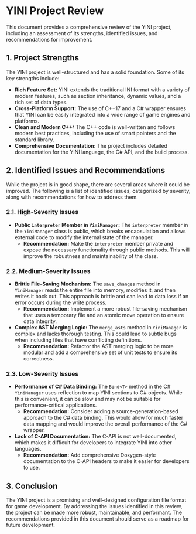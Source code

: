 # YINI Project Review

This document provides a comprehensive review of the YINI project, including an assessment of its strengths, identified issues, and recommendations for improvement.

## 1. Project Strengths

The YINI project is well-structured and has a solid foundation. Some of its key strengths include:

*   **Rich Feature Set:** YINI extends the traditional INI format with a variety of modern features, such as section inheritance, dynamic values, and a rich set of data types.
*   **Cross-Platform Support:** The use of C++17 and a C# wrapper ensures that YINI can be easily integrated into a wide range of game engines and platforms.
*   **Clean and Modern C++:** The C++ code is well-written and follows modern best practices, including the use of smart pointers and the standard library.
*   **Comprehensive Documentation:** The project includes detailed documentation for the YINI language, the C# API, and the build process.

## 2. Identified Issues and Recommendations

While the project is in good shape, there are several areas where it could be improved. The following is a list of identified issues, categorized by severity, along with recommendations for how to address them.

### 2.1. High-Severity Issues

*   **Public `interpreter` Member in `YiniManager`:** The `interpreter` member in the `YiniManager` class is public, which breaks encapsulation and allows external code to modify the internal state of the manager.
    *   **Recommendation:** Make the `interpreter` member private and expose the necessary functionality through public methods. This will improve the robustness and maintainability of the class.

### 2.2. Medium-Severity Issues

*   **Brittle File-Saving Mechanism:** The `save_changes` method in `YiniManager` reads the entire file into memory, modifies it, and then writes it back out. This approach is brittle and can lead to data loss if an error occurs during the write process.
    *   **Recommendation:** Implement a more robust file-saving mechanism that uses a temporary file and an atomic move operation to ensure data integrity.
*   **Complex AST Merging Logic:** The `merge_asts` method in `YiniManager` is complex and lacks thorough testing. This could lead to subtle bugs when including files that have conflicting definitions.
    *   **Recommendation:** Refactor the AST merging logic to be more modular and add a comprehensive set of unit tests to ensure its correctness.

### 2.3. Low-Severity Issues

*   **Performance of C# Data Binding:** The `Bind<T>` method in the C# `YiniManager` uses reflection to map YINI sections to C# objects. While this is convenient, it can be slow and may not be suitable for performance-critical applications.
    *   **Recommendation:** Consider adding a source-generation-based approach to the C# data binding. This would allow for much faster data mapping and would improve the overall performance of the C# wrapper.
*   **Lack of C-API Documentation:** The C-API is not well-documented, which makes it difficult for developers to integrate YINI into other languages.
    *   **Recommendation:** Add comprehensive Doxygen-style documentation to the C-API headers to make it easier for developers to use.

## 3. Conclusion

The YINI project is a promising and well-designed configuration file format for game development. By addressing the issues identified in this review, the project can be made more robust, maintainable, and performant. The recommendations provided in this document should serve as a roadmap for future development.